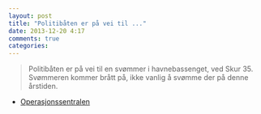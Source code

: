 ```yaml
---
layout: post
title: "Politibåten er på vei til ..."
date: 2013-12-20 4:17
comments: true
categories: 
---
```


> Politibåten er på vei til en svømmer i havnebassenget, ved Skur 35. Svømmeren kommer brått på, ikke vanlig å svømme der på denne årstiden.
- [Operasjonssentralen](https://twitter.com/oslopolitiops/status/414006660424691712)
